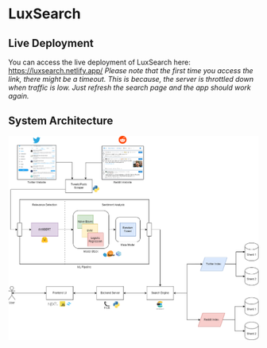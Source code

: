 # LuxSearch

## Live Deployment
You can access the live deployment of LuxSearch here: https://luxsearch.netlify.app/
_Please note that the first time you access the link, there might be a timeout. This is because, the server is throttled down when traffic is low. Just refresh the search page and the app should work again._

## System Architecture
![](architecture.png)